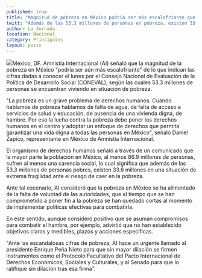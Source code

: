 ```yaml
---
published: true
title: "Magnitud de pobreza en México podría ser más escalofriante que cifras de Coneval: AI"
twitt: "Además de las 53.3 millones de personas en pobreza, existen 33.6 millones en extrema fragilidad de caer en esa condición, sostiene"
author: La Jornada
location: Nacional
category: Principales
layout: posts
---
```


![](http://i.imgur.com/57N9pxOm.jpg)México, DF. Amnistía Internacional (AI) señaló que la magnitud de la pobreza en México "podría ser aún más escalofriante" de lo que indican las cifras dadas a conocer el lunes por el Consejo Nacional de Evaluación de la Política de Desarrollo Social (CONEVAL), según las cuales 53.3 millones de personas se encuentran viviendo en situación de pobreza.

"La pobreza es un grave problema de derechos humanos. Cuando hablamos de pobreza hablamos de falta de agua, de falta de acceso a servicios de salud y educación, de ausencia de una vivienda digna, de hambre. Por eso la lucha contra la pobreza debe poner los derechos humanos en el centro y adoptar un enfoque de derechos que permita garantizar una vida digna a todas las personas en México", señaló Daniel Zapico, representante en México de Amnistía Internacional.

El organismo de derechos humanos señaló a través de un comunicado que la mayor parte la población en México, al menos 86.9 millones de personas, sufren al menos una carencia social, lo cual significa que además de las 53.3 millones de personas pobres, existen 33.6 millones en una situación de extrema fragilidad ante el riesgo de caer en la pobreza.

Ante tal escenario, AI consideró que la pobreza en México se ha alimentado de la falta de voluntad de las autoridades, que al tiempo que se han comprometido a poner fin a la pobreza se han quedado cortas al momento de implementar políticas efectivas para combatirla.

En este sentido, aunque consideró positivo que se asuman compromisos para combatir el hambre, por ejemplo, advirtió que no han establecido objetivos claros y medibles, plazos y acciones específicas.

"Ante las escandalosas cifras de pobreza, AI hace un urgente llamado al presidente Enrique Peña Nieto para que sin mayor dilación se firmen instrumentos como el Protocolo Facultativo del Pacto Internacional de Derechos Económicos, Sociales y Culturales, y al Senado para que lo ratifique sin dilación tras esa firma".
